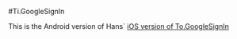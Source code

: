 #Ti.GoogleSignIn

This is the Android version of Hans` [iOS version of To.GoogleSignIn](https://github.com/hansemannn/ti.googlesignin)	